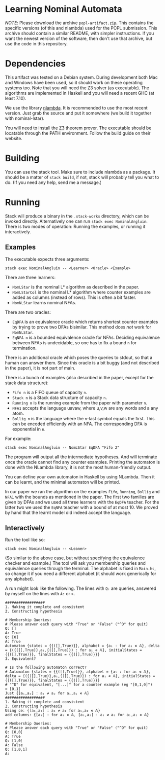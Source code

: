 Learning Nominal Automata
=========================

*NOTE*: Please download the archive `popl-artifact.zip`. This contains the
specific versions (of this and nlambda) used for the POPL submission.
This archive should contain a similar README, with simpler instructions.
If you want the newest version of the software, then don't use that
archive, but use the code in this repository.


# Dependencies

This artifact was tested on a Debian system. During development both Mac and
Windows have been used, so it should work on these operating systems too. Note
that you will need the Z3 solver (as executable). The algorithms are
implemented in Haskell and you will need a recent GHC (at least 7.10).

We use the library [nlambda](https://github.com/szynwelski/nlambda). It
is recommended to use the most recent version. Just grab the source and
put it somewhere (we build it together with nominal-lstar).

You will need to install the [Z3](https://github.com/Z3Prover/z3) theorem
prover. The executable should be locatable through the PATH environment.
Follow the build guide on their website.


# Building

You can use the stack tool. Make sure to include nlambda as a package.
It should be a matter of `stack build`, if not, stack will probably
tell you what to do. (If you need any help, send me a message.)


# Running

Stack will produce a binary in the `.stack-works` directory, which can
be invoked directly. Alternatively one can run `stack exec NominalAngluin`.
There is two modes of operation: Running the examples, or running it
interactively.

## Examples

The executable expects three arguments:

```
stack exec NominalAngluin -- <Learner> <Oracle> <Example>
```

There are three learners:
- `NomLStar` is the nominal L* algorithm as described in the paper.
- `NomLStarCol` is the nominal L* algorithm where counter examples are added
  as columns (instead of rows). This is often a bit faster.
- `NomNLStar` learns nominal NFAs.

There are two oracles:
- `EqDFA` is an equivalence oracle which returns shortest counter examples by
  trying to prove two DFAs bisimilar. This method does *not* work for
  `NomNLStar`.
- `EqNFA n` is a bounded equivalence oracle for NFAs. Deciding equivalence
  between NFAs is undecidable, so one has to fix a bound `n` for termination.

There is an additional oracle which poses the queries to stdout, so that a
human can answer them. Since this oracle is a bit buggy (and not described
in the paper), it is not part of main.

There is a bunch of examples (also described in the paper, except for the
stack data structure):
- `Fifo n` is a FIFO queue of capacity `n`.
- `Stack n` is a Stack data structure of capacity `n`.
- `Running n` is the running example from the paper with parameter `n`.
- `NFA1` accepts the language uavaw, where u,v,w are any words and a any atom.
- `Bollig n` is the language where the `n`-last symbol equals the first. This
  can be encoded efficiently with an NFA. The corresponding DFA is exponential
  in `n`.

For example:
```
stack exec NominalAngluin -- NomLStar EqDFA "Fifo 2"
```

The program will output all the intermediate hypotheses. And will terminate
once the oracle cannot find any counter examples. Printing the automaton is
done with the NLambda library, it is not the most human-friendly output.

You can define your own automaton in Haskell by using NLambda. Then it can be
learnt, and the minimal automaton will be printed.

In our paper we ran the algorithm on the examples `Fifo`, `Running`, `Bollig`
and `NFA1` with the bounds as mentioned in the paper. The first two families
are given by DFAs and we used all three learners with the `EqDFA` teacher.
For the latter two we used the `EqNFA` teacher with a bound of at most 10.
We proved by hand that the learnt model did indeed accept the language.

## Interactively

Run the tool like so:
```
stack exec NominalAngluin -- <Leaner>
```
(So similar to the above case, but without specifying the equivalence
checker and example.) The tool will ask you membership queries and
equivalence queries through the terminal. The alphabet is fixed in
`Main.hs`, so change it if you need a different alphabet (it should
work generically for any alphabet).

A run might look like the following. The lines with `Q:` are queries,
answered by myself on the lines with `A:` or `>`.
```
##################
1. Making it complete and consistent
2. Constructing hypothesis

# Membership Queries:
# Please answer each query with "True" or "False" ("^D" for quit)
Q: []
A: True
Q: [0]
A: True
Automaton {states = {{([],True)}}, alphabet = {a₁ : for a₁ ∊ 𝔸}, delta = {({([],True)},a₁,{([],True)}) : for a₁ ∊ 𝔸}, initialStates = {{([],True)}}, finalStates = {{([],True)}}}
3. Equivalent? 

# Is the following automaton correct?
# Automaton {states = {{([],True)}}, alphabet = {a₁ : for a₁ ∊ 𝔸}, delta = {({([],True)},a₁,{([],True)}) : for a₁ ∊ 𝔸}, initialStates = {{([],True)}}, finalStates = {{([],True)}}}
# "^D" for equivalent, "[...]" for a counter example (eg "[0,1,0]")
> [0,1]
Just {[a₁,a₂] : a₁ ≠ a₂ for a₁,a₂ ∊ 𝔸}
##################
1. Making it complete and consistent
2. Constructing hypothesis
Using ce: {[a₁,a₂] : a₁ ≠ a₂ for a₁,a₂ ∊ 𝔸}
add columns: {[a₁] : for a₁ ∊ 𝔸, [a₁,a₂] : a₁ ≠ a₂ for a₁,a₂ ∊ 𝔸}

# Membership Queries:
# Please answer each query with "True" or "False" ("^D" for quit)
Q: [0,0]
A: True
Q: [1,0]
A: False
Q: [1,0,1]
A: 
```